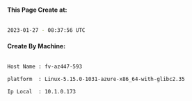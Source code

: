 
   
#### This Page Create at:

```bash

2023-01-27 - 08:37:56 UTC

```

#### Create By Machine:

```bash

Host Name : fv-az447-593

platform  : Linux-5.15.0-1031-azure-x86_64-with-glibc2.35

Ip Local  : 10.1.0.173

```


